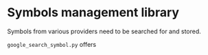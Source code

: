 # Symbols management library
Symbols from various providers need to be searched for and stored.

`google_search_symbol.py` offers

